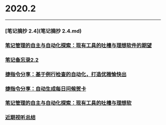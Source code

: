 # 2020.2
****
### [笔记摘抄 2.4](笔记摘抄 2.4.md)
### [笔记管理的自主与自动化探索：现有工具的吐槽与理想软件的期望](笔记管理的自主与自动化探索_现有工具的吐槽与理想软件的期望.md)
### [笔记备忘录2.2](笔记备忘录.md)
### [捷指令分享：基于例行检查的自动化，打造优雅愉快出](210202-100033.html)
### [捷指令分享：自动生成每日问候贺卡](210202-100044.html)
### [笔记管理的自主与自动化探索：现有工具的吐槽与理想软](210202-100024.html)
### [近期视听总结](22.pdf)